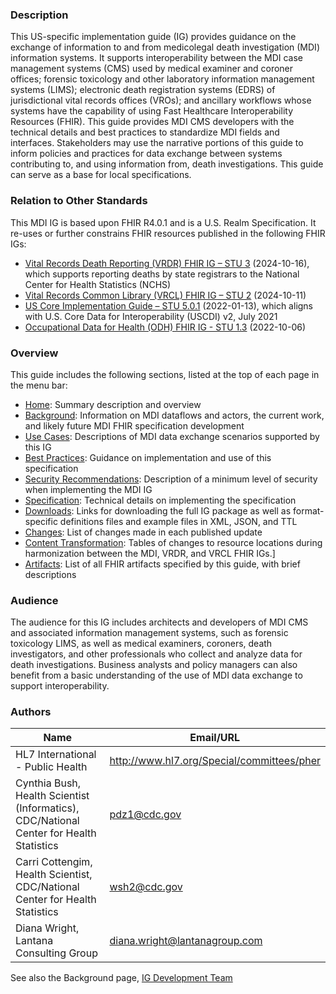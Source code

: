 ### Description
This US-specific implementation guide (IG) provides guidance on the exchange of information to and from medicolegal death investigation (MDI) information systems. It supports interoperability between the MDI case management systems (CMS) used by medical examiner and coroner offices; forensic toxicology and other laboratory information management systems (LIMS); electronic death registration systems (EDRS) of jurisdictional vital records offices (VROs); and ancillary workflows whose systems have the capability of using Fast Healthcare Interoperability Resources (FHIR). This guide provides MDI CMS developers with the technical details and best practices to standardize MDI fields and interfaces. Stakeholders may use the narrative portions of this guide to inform policies and practices for data exchange between systems contributing to, and using information from, death investigations. This guide can serve as a base for local specifications.

### Relation to Other Standards
This MDI IG is based upon FHIR R4.0.1 and is a U.S. Realm Specification. It re-uses or further constrains FHIR resources published in the following FHIR IGs:
* [Vital Records Death Reporting (VRDR) FHIR IG – STU 3](https://hl7.org/fhir/us/vrdr/) (2024-10-16), which supports reporting deaths by state registrars to the National Center for Health Statistics (NCHS) 
* [Vital Records Common Library (VRCL) FHIR IG – STU 2](https://hl7.org/fhir/us/vr-common-library/) (2024-10-11)
* [US Core Implementation Guide – STU 5.0.1](https://hl7.org/fhir/us/core/STU5.0.1/) (2022-01-13), which aligns with  U.S. Core Data for Interoperability (USCDI) v2, July 2021
* [Occupational Data for Health (ODH) FHIR IG -  STU 1.3](https://hl7.org/fhir/us/odh/) (2022-10-06)

### Overview
This guide includes the following sections, listed at the top of each page in the menu bar:
* [Home](index.html): Summary description and overview
* [Background](mdi_background.html): Information on MDI dataflows and actors, the current work, and likely future MDI FHIR specification development
* [Use Cases](mdi_use_cases.html): Descriptions of MDI data exchange scenarios supported by this IG
* [Best Practices](mdi_best_practices.html): Guidance on implementation and use of this specification
* [Security Recommendations](mdi_security_recommendations.html): Description of a minimum level of security when implementing the MDI IG
* [Specification](mdi_specification.html): Technical details on implementing the specification
* [Downloads](mdi_downloads.html): Links for downloading the full IG package as well as format-specific definitions files and example files in XML, JSON, and TTL
* [Changes](mdi_change_log.html): List of changes made in each published update
* [Content Transformation](mdi-content-transitions.html): Tables of changes to resource locations during harmonization between the MDI, VRDR, and VRCL FHIR IGs.]
* [Artifacts](artifacts.html): List of all FHIR artifacts specified by this guide, with brief descriptions

### Audience
The audience for this IG includes architects and developers of MDI CMS and associated information management systems, such as forensic toxicology LIMS, as well as medical examiners, coroners, death investigators, and other professionals who collect and analyze data for death investigations. Business analysts and policy managers can also benefit from a basic understanding of the use of MDI data exchange to support interoperability.

### Authors

<table>
<thead>
<tr>
<th><b>Name</b></th>
<th><b>Email/URL</b></th>
</tr>
</thead>
<tbody>
<tr>
<td>HL7 International - Public Health</td>
<td><a href="http://www.hl7.org/Special/committees/pher" target="_new">http://www.hl7.org/Special/committees/pher</a></td>
</tr>
<tr>
<td>Cynthia Bush, Health Scientist (Informatics), CDC/National Center for Health Statistics</td>
<td><a href="mailto:pdz1@cdc.gov">pdz1@cdc.gov</a></td>
</tr>
<tr>
<td>Carri Cottengim, Health Scientist, CDC/National Center for Health Statistics</td>
<td><a href="mailto:wsh2@cdc.gov">wsh2@cdc.gov</a></td>
</tr>
<tr>
<td>Diana Wright, Lantana Consulting Group</td>
<td><a href="mailto:diana.wright@lantanagroup.com">diana.wright@lantanagroup.com</a></td>
</tr>
</tbody>
</table>

See also the Background page, [IG Development Team](mdi_background.html#ig-development-team)